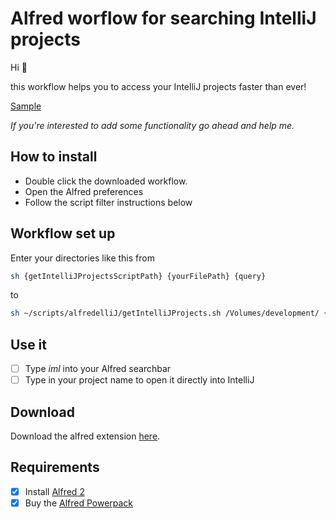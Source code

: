 # Alfred worflow for searching IntelliJ projects
Hi :tophat:

this workflow helps you to access your IntelliJ projects faster than ever!

[Sample](https://github.com/codeBud7/alfredelliJ/blob/master/samples/search.png)

*If you're interested to add some functionality go ahead and help me.*

## How to install
* Double click the downloaded workflow.
* Open the Alfred preferences
* Follow the script filter instructions below

## Workflow set up
Enter your directories like this from
```bash
sh {getIntelliJProjectsScriptPath} {yourFilePath} {query}
```  
to
```bash
sh ~/scripts/alfredelliJ/getIntelliJProjects.sh /Volumes/development/ {query}
```

## Use it
- [ ] Type *iml* into your Alfred searchbar
- [ ] Type in your project name to open it directly into IntelliJ

## Download
Download the alfred extension [here](https://github.com/codeBud7/alfredelliJ/blob/master/alfredelliJ.alfredworkflow).

## Requirements
- [x] Install [Alfred 2](https://www.alfredapp.com/)
- [x] Buy the [Alfred Powerpack](https://www.alfredapp.com/powerpack/)
